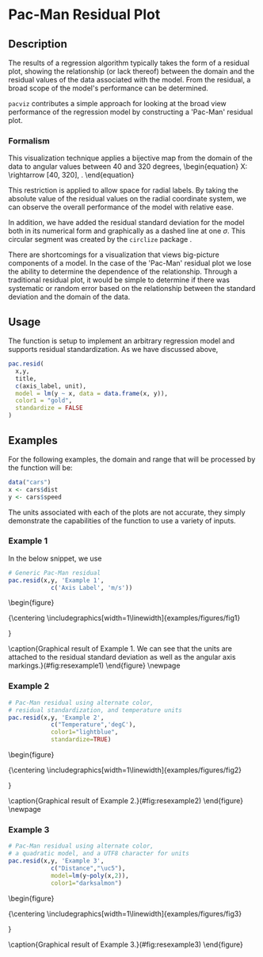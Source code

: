 # Pac-Man Residual Plot

## Description
The results of a regression algorithm typically takes the form of a residual plot, showing the relationship (or lack thereof) between the domain and the residual values of the data associated with the model. From the residual, a broad scope of the model's performance can be determined.

`pacviz` contributes a simple approach for looking at the broad view performance of the regression model by constructing a 'Pac-Man' residual plot.

### Formalism
This visualization technique applies a bijective map from the domain of the data to angular values between 40 and 320 degrees,
\begin{equation}
X: \rightarrow [40, 320]\, .
\end{equation}

This restriction is applied to allow space for radial labels. By taking the absolute value of the residual values on the radial coordinate system, we can observe the overall performance of the model with relative ease.

In addition, we have added the residual standard deviation for the model both in its numerical form and graphically as a dashed line at one $\sigma$. This circular segment was created by the `circlize` package
.

There are shortcomings for a visualization that views big-picture components of a model. In the case of the 'Pac-Man' residual plot we lose the ability to determine the dependence of the relationship. Through a traditional residual plot, it would be simple to determine if there was systematic or random error based on the relationship between the standard deviation and the domain of the data.   

## Usage
The function is setup to implement an arbitrary regression model and supports residual standardization.
As we have discussed above,

```R
pac.resid(
  x,y,
  title,
  c(axis_label, unit),
  model = lm(y ~ x, data = data.frame(x, y)),
  color1 = "gold",
  standardize = FALSE
)
```

## Examples

For the following examples, the domain and range that will be processed by the
function will be:

```R
data("cars")
x <- cars$dist
y <- cars$speed

```
The units associated with each of the plots are not accurate, they simply demonstrate the capabilities of the function to use a variety of inputs.

### Example 1
In the below snippet, we use

```R
# Generic Pac-Man residual
pac.resid(x,y, 'Example 1',
            c('Axis Label', 'm/s'))

```

\begin{figure}

{\centering \includegraphics[width=1\linewidth]{examples/figures/fig1} 

}

\caption{Graphical result of Example 1. We can see that the units are attached to the residual standard deviation as well as the angular axis markings.}(\#fig:resexample1)
\end{figure}
\newpage

### Example 2
```R
# Pac-Man residual using alternate color,
# residual standardization, and temperature units
pac.resid(x,y, 'Example 2',
            c("Temperature",'degC'),
            color1="lightblue",
            standardize=TRUE)
```

\begin{figure}

{\centering \includegraphics[width=1\linewidth]{examples/figures/fig2} 

}

\caption{Graphical result of Example 2.}(\#fig:resexample2)
\end{figure}
\newpage

### Example 3
```R
# Pac-Man residual using alternate color,
# a quadratic model, and a UTF8 character for units
pac.resid(x,y, 'Example 3',
            c("Distance","\uc5"),
            model=lm(y~poly(x,2)),
            color1="darksalmon")
```

\begin{figure}

{\centering \includegraphics[width=1\linewidth]{examples/figures/fig3} 

}

\caption{Graphical result of Example 3.}(\#fig:resexample3)
\end{figure}
